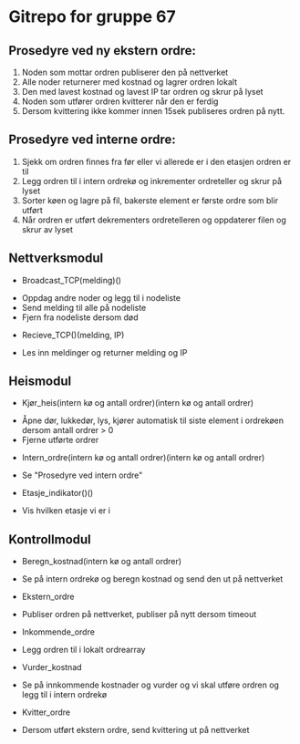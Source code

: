 # Gitrepo for gruppe 67

## Prosedyre ved ny ekstern ordre:
1. Noden som mottar ordren publiserer den på nettverket
2. Alle noder returnerer med kostnad og lagrer ordren lokalt
3. Den med lavest kostnad og lavest IP tar ordren og skrur på lyset
4. Noden som utfører ordren kvitterer når den er ferdig
5. Dersom kvittering ikke kommer innen 15sek publiseres ordren på nytt.

## Prosedyre ved interne ordre:
1. Sjekk om ordren finnes fra før eller vi allerede er i den etasjen ordren er til
2. Legg ordren til i intern ordrekø og inkrementer ordreteller og skrur på lyset
3. Sorter køen og lagre på fil, bakerste element er første ordre som blir utført
4. Når ordren er utført dekrementers ordretelleren og oppdaterer filen og skrur av lyset

## Nettverksmodul
- Broadcast_TCP(melding)()
* Oppdag andre noder og legg til i nodeliste
* Send melding til alle på nodeliste
* Fjern fra nodeliste dersom død
- Recieve_TCP()(melding, IP)
* Les inn meldinger og returner melding og IP

## Heismodul
- Kjør_heis(intern kø og antall ordrer)(intern kø og antall ordrer)
* Åpne dør, lukkedør, lys, kjører automatisk til siste element i ordrekøen dersom antall ordrer > 0
* Fjerne utførte ordrer
- Intern_ordre(intern kø og antall ordrer)(intern kø og antall ordrer)
* Se "Prosedyre ved intern ordre"
- Etasje_indikator()()
* Vis hvilken etasje vi er i
## Kontrollmodul
- Beregn_kostnad(intern kø og antall ordrer)
* Se på intern ordrekø og beregn kostnad og send den ut på nettverket
- Ekstern_ordre
* Publiser ordren på nettverket, publiser på nytt dersom timeout
- Inkommende_ordre
* Legg ordren til i lokalt ordrearray
- Vurder_kostnad
* Se på innkommende kostnader og vurder og vi skal utføre ordren og legg til i intern ordrekø
- Kvitter_ordre
* Dersom utført ekstern ordre, send kvittering ut på nettverket
